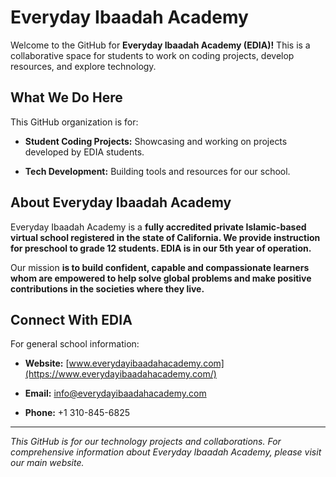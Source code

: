 # Everyday Ibaadah Academy

Welcome to the GitHub for **Everyday Ibaadah Academy (EDIA)!** This is a collaborative space for students to work on coding projects, develop resources, and explore technology.

## What We Do Here

This GitHub organization is for:

* **Student Coding Projects:** Showcasing and working on projects developed by EDIA students.

* **Tech Development:** Building tools and resources for our school.

## About Everyday Ibaadah Academy

Everyday Ibaadah Academy is a **fully accredited private Islamic-based virtual school registered in the state of California. We provide instruction for preschool to grade 12 students. EDIA is in our 5th year of operation.**

Our mission **is to build confident, capable and compassionate learners whom are empowered to help solve global problems and make positive contributions in the societies where they live.**

## Connect With EDIA

For general school information:

* **Website:** [www.everydayibaadahacademy.com](https://www.everydayibaadahacademy.com/)

* **Email:** info@everydayibaadahacademy.com

* **Phone:** +1 310-845-6825

---
*This GitHub is for our technology projects and collaborations. For comprehensive information about Everyday Ibaadah Academy, please visit our main website.*
